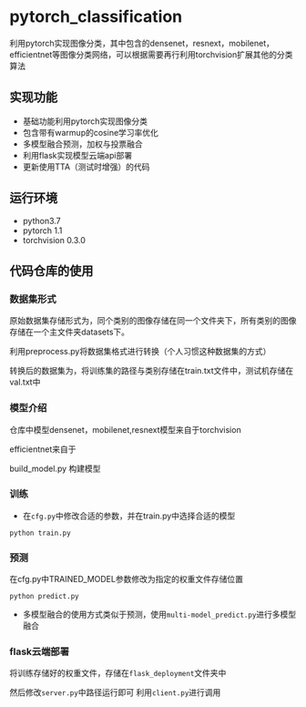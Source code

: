 # pytorch_classification

利用pytorch实现图像分类，其中包含的densenet，resnext，mobilenet，efficientnet等图像分类网络，可以根据需要再行利用torchvision扩展其他的分类算法

## 实现功能
* 基础功能利用pytorch实现图像分类
* 包含带有warmup的cosine学习率优化
* 多模型融合预测，加权与投票融合
* 利用flask实现模型云端api部署
* 更新使用TTA（测试时增强）的代码

## 运行环境
* python3.7
* pytorch 1.1
* torchvision 0.3.0

## 代码仓库的使用

### 数据集形式
原始数据集存储形式为，同个类别的图像存储在同一个文件夹下，所有类别的图像存储在一个主文件夹datasets下。

利用preprocess.py将数据集格式进行转换（个人习惯这种数据集的方式）

转换后的数据集为，将训练集的路径与类别存储在train.txt文件中，测试机存储在val.txt中

### 模型介绍
仓库中模型densenet，mobilenet,resnext模型来自于torchvision

efficientnet来自于

build_model.py 构建模型

### 训练

* 在`cfg.py`中修改合适的参数，并在train.py中选择合适的模型
```shell
python train.py
```

### 预测
在cfg.py中TRAINED_MODEL参数修改为指定的权重文件存储位置
```shell
python predict.py
```
* 多模型融合的使用方式类似于预测，使用`multi-model_predict.py`进行多模型融合

### flask云端部署

将训练存储好的权重文件，存储在`flask_deployment`文件夹中

然后修改`server.py`中路径运行即可
利用`client.py`进行调用



